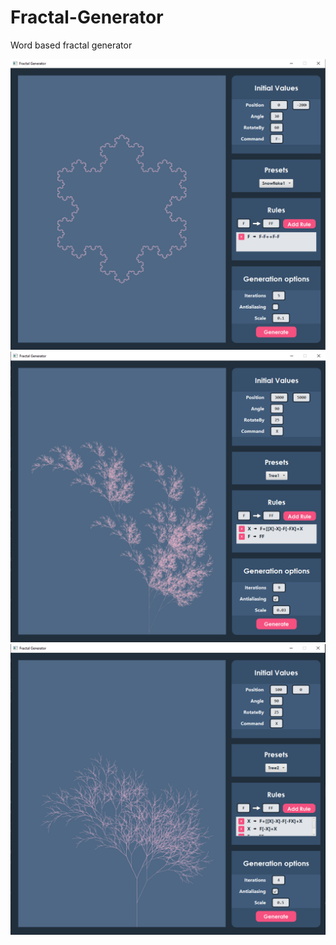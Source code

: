 # Fractal-Generator
Word based fractal generator

![snowflake](Snowflake.PNG)
![tree](Tree.PNG)
![tree2](Tree2.PNG)
